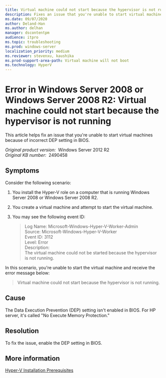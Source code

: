 ```yaml
---
title: Virtual machine could not start because the hypervisor is not running error in Windows Server 2008 or Windows Server 2008 R2
description: Fixes an issue that you're unable to start virtual machines because of incorrect DEP setting in BIOS.
ms.date: 09/07/2020
author: Deland-Han
ms.author: delhan
manager: dscontentpm
audience: itpro
ms.topic: troubleshooting
ms.prod: windows-server
localization_priority: medium
ms.reviewer: stevenxu, kaushika
ms.prod-support-area-path: Virtual machine will not boot
ms.technology: HyperV
---
```

# Error in Windows Server 2008 or Windows Server 2008 R2: Virtual machine could not start because the hypervisor is not running

This article helps fix an issue that you're unable to start virtual machines because of incorrect DEP setting in BIOS.

_Original product version:_ &nbsp;Windows Server 2012 R2  
_Original KB number:_ &nbsp;2490458

## Symptoms

Consider the following scenario:

1. You install the Hyper-V role on a computer that is running Windows Server 2008 or Windows Server 2008 R2.
2. You create a virtual machine and attempt to start the virtual machine.
3. You may see the following event ID:
    
    > Log Name: Microsoft-Windows-Hyper-V-Worker-Admin  
    Source: Microsoft-Windows-Hyper-V-Worker  
    Event ID: 3112  
    Level: Error  
    Description:  
    The virtual machine could not be started because the hypervisor is not running.  
    
In this scenario, you're unable to start the virtual machine and receive the error message below:

> Virtual machine could not start because the hypervisor is not running.

## Cause

The Data Execution Prevention (DEP) setting isn't enabled in BIOS. For HP server, it's called "No Execute Memory Protection."

## Resolution

To fix the issue, enable the DEP setting in BIOS.

## More information

[Hyper-V Installation Prerequisites](https://technet.microsoft.com/library/cc731898.aspx)
